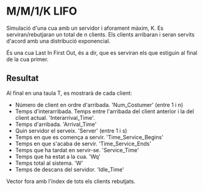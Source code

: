 # M/M/1/K LIFO

Simulació d'una cua amb un servidor i aforament màxim, K. Es serviran/rebutjaran un total de n clients.
Els clients arribaran i seran servits d'acord amb una distribució exponencial.

És una cua Last In First Out, és a dir, que es serviran els que estiguin al final de la cua primer. 

## Resultat

Al final en una taula T, es mostrarà de cada client:
* Número de client en ordre d'arribada. 'Num_Costumer' (entre 1 i n)
* Temps d'interarribada. Temps entre l'arribada del client anterior i la del client actual. 'Interarrival_Time'.
* Temps d'arribada. 'Arrival_Time'
* Quin servidor el serveix. 'Server' (entre 1 i s)
* Temps en que es comença a servir. 'Time_Service_Begins'
* Temps en que s'acaba de servir. 'Time_Service_Ends'
* Temps que ha tardat en servir-se. 'Service_Time'
* Temps que ha estat a la cua. 'Wq'
* Temps total al sistema. 'W'
* Temps de descans del servidor. 'Idle_Time'

Vector fora amb l'índex de tots els clients rebutjats.
